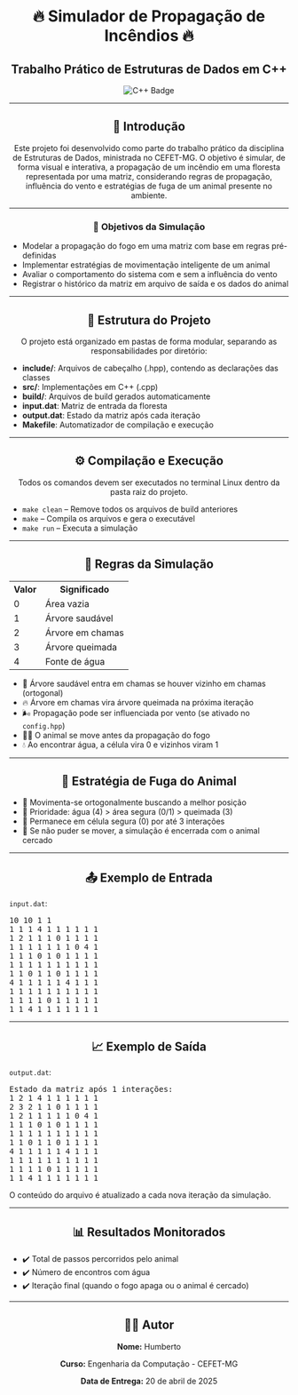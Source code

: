 <h1 align="center">🔥 Simulador de Propagação de Incêndios 🔥</h1>

<h2 align="center">Trabalho Prático de Estruturas de Dados em C++</h2>

<p align="center">
  <img src="https://img.shields.io/badge/C++-00599C?style=for-the-badge&logo=c%2B%2B&logoColor=white" alt="C++ Badge">
</p>

---

<h2 align="center">📘 Introdução</h2>

<p align="center">Este projeto foi desenvolvido como parte do trabalho prático da disciplina de Estruturas de Dados, ministrada no CEFET-MG. O objetivo é simular, de forma visual e interativa, a propagação de um incêndio em uma floresta representada por uma matriz, considerando regras de propagação, influência do vento e estratégias de fuga de um animal presente no ambiente.</p>

---

<h3 align="center">🎯 Objetivos da Simulação</h3>

<ul>
  <li> Modelar a propagação do fogo em uma matriz com base em regras pré-definidas</li>
  <li> Implementar estratégias de movimentação inteligente de um animal</li>
  <li> Avaliar o comportamento do sistema com e sem a influência do vento</li>
  <li> Registrar o histórico da matriz em arquivo de saída e os dados do animal</li>
</ul>

---

<h2 align="center">📁 Estrutura do Projeto</h2>

<p align="center">O projeto está organizado em pastas de forma modular, separando as responsabilidades por diretório:</p>

<ul>
  <li><strong>include/</strong>: Arquivos de cabeçalho (.hpp), contendo as declarações das classes</li>
  <li><strong>src/</strong>: Implementações em C++ (.cpp)</li>
  <li><strong>build/</strong>: Arquivos de build gerados automaticamente</li>
  <li><strong>input.dat</strong>: Matriz de entrada da floresta</li>
  <li><strong>output.dat</strong>: Estado da matriz após cada iteração</li>
  <li><strong>Makefile</strong>: Automatizador de compilação e execução</li>
</ul>

---

<h2 align="center">⚙️ Compilação e Execução</h2>

<p align="center">Todos os comandos devem ser executados no terminal Linux dentro da pasta raiz do projeto.</p>

<ul>
  <li><code>make clean</code> – Remove todos os arquivos de build anteriores</li>
  <li><code>make</code> – Compila os arquivos e gera o executável</li>
  <li><code>make run</code> – Executa a simulação</li>
</ul>

---

<h2 align="center">📌 Regras da Simulação</h2>

<table align="center">
  <tr><th>Valor</th><th>Significado</th></tr>
  <tr><td>0</td><td>Área vazia</td></tr>
  <tr><td>1</td><td>Árvore saudável</td></tr>
  <tr><td>2</td><td>Árvore em chamas</td></tr>
  <tr><td>3</td><td>Árvore queimada</td></tr>
  <tr><td>4</td><td>Fonte de água</td></tr>
</table>

<ul>
  <li>🌲 Árvore saudável entra em chamas se houver vizinho em chamas (ortogonal)</li>
  <li>🔥 Árvore em chamas vira árvore queimada na próxima iteração</li>
  <li>🌬️ Propagação pode ser influenciada por vento (se ativado no <code>config.hpp</code>)</li>
  <li>🚶‍♂️ O animal se move antes da propagação do fogo</li>
  <li>💧 Ao encontrar água, a célula vira 0 e vizinhos viram 1</li>
</ul>

---

<h2 align="center">🐾 Estratégia de Fuga do Animal</h2>

<ul>
  <li>🔹 Movimenta-se ortogonalmente buscando a melhor posição</li>
  <li>🔹 Prioridade: água (4) > área segura (0/1) > queimada (3)</li>
  <li>🔹 Permanece em célula segura (0) por até 3 interações</li>
  <li>🔹 Se não puder se mover, a simulação é encerrada com o animal cercado</li>
</ul>

---

<h2 align="center">📤 Exemplo de Entrada</h2>

<p><code>input.dat</code>:</p>

<pre>
10 10 1 1
1 1 1 4 1 1 1 1 1 1
1 2 1 1 1 0 1 1 1 1
1 1 1 1 1 1 1 0 4 1
1 1 1 0 1 0 1 1 1 1
1 1 1 1 1 1 1 1 1 1
1 1 0 1 1 0 1 1 1 1
4 1 1 1 1 1 4 1 1 1
1 1 1 1 1 1 1 1 1 1
1 1 1 1 0 1 1 1 1 1
1 1 4 1 1 1 1 1 1 1
</pre>

---

<h2 align="center">📈 Exemplo de Saída</h2>

<p><code>output.dat</code>:</p>

<pre>
Estado da matriz após 1 interações:
1 2 1 4 1 1 1 1 1 1 
2 3 2 1 1 0 1 1 1 1 
1 2 1 1 1 1 1 0 4 1 
1 1 1 0 1 0 1 1 1 1 
1 1 1 1 1 1 1 1 1 1 
1 1 0 1 1 0 1 1 1 1 
4 1 1 1 1 1 4 1 1 1 
1 1 1 1 1 1 1 1 1 1 
1 1 1 1 0 1 1 1 1 1 
1 1 4 1 1 1 1 1 1 1 
</pre>

<p>O conteúdo do arquivo é atualizado a cada nova iteração da simulação.</p>

---

<h2 align="center">📊 Resultados Monitorados</h2>

<ul>
  <li>✔️ Total de passos percorridos pelo animal</li>
  <li>✔️ Número de encontros com água</li>
  <li>✔️ Iteração final (quando o fogo apaga ou o animal é cercado)</li>
</ul>

---

<h2 align="center">👨‍💻 Autor</h2>

<p align="center"><strong>Nome:</strong> Humberto</p>
<p align="center"><strong>Curso:</strong> Engenharia da Computação - CEFET-MG</p>
<p align="center"><strong>Data de Entrega:</strong> 20 de abril de 2025</p>
